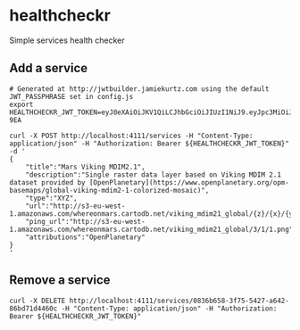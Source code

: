 # healthcheckr
Simple services health checker

## Add a service 

    # Generated at http://jwtbuilder.jamiekurtz.com using the default JWT_PASSPHRASE set in config.js
    export HEALTHCHECKR_JWT_TOKEN=eyJ0eXAiOiJKV1QiLCJhbGciOiJIUzI1NiJ9.eyJpc3MiOiJqanJvbS9oZWFsdGhjaGVja3IiLCJpYXQiOjE2Njg1ODg2MjQsImV4cCI6MjAxNTc0MzgyNCwiYXVkIjoibG9jYWxob3N0Iiwic3ViIjoiMTAwIn0.B22VwW1hSkMh4nFgS9KHDCcpIFEqv2CfH6P39lJ-9EA

    curl -X POST http://localhost:4111/services -H "Content-Type: application/json" -H "Authorization: Bearer ${HEALTHCHECKR_JWT_TOKEN}" -d '
    {
        "title":"Mars Viking MDIM2.1",
        "description":"Single raster data layer based on Viking MDIM 2.1 dataset provided by [OpenPlanetary](https://www.openplanetary.org/opm-basemaps/global-viking-mdim2-1-colorized-mosaic)",
        "type":"XYZ",
        "url":"http://s3-eu-west-1.amazonaws.com/whereonmars.cartodb.net/viking_mdim21_global/{z}/{x}/{y}.png",
        "ping_url":"http://s3-eu-west-1.amazonaws.com/whereonmars.cartodb.net/viking_mdim21_global/3/1/1.png",
        "attributions":"OpenPlanetary"        
    }
    '

## Remove a service

    curl -X DELETE http://localhost:4111/services/0836b658-3f75-5427-a642-86bd71d4460c -H "Content-Type: application/json" -H "Authorization: Bearer ${HEALTHCHECKR_JWT_TOKEN}"